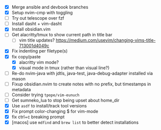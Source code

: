 - [x] Merge ansible and devbook branches
- [x] Setup nvim-cmp with toggling
- [ ] Try out telescope over fzf
- [ ] Install dasht + vim-dasht
- [x] Install obsidian.vim
- [ ] Get alacritty/tmux to show current path in title bar
  - [ ] vim title updates? https://medium.com/usevim/changing-vims-title-713001d4049c  
- [x] Fix indenting per filetype(s)
- [x] fix copy/paste
  - [x] alacritty vim mode? 
  - [x] visual mode in tmux (rather than visual line?)
- [ ] Re-do nvim-java with jdtls, java-test, java-debug-adapter installed via mason 
- [ ] Fixup obsidian.nvim to create notes with no prefix, but timestamps in metadata
- [ ] Consider trying `tpope/vim-eunuch`
- [ ] Get sumneko_lua to stop being upset about home_dir
- [x] Use `asdf` to install/track tool versions
- [x] Fix prompt color-changing $ for vim-mode
- [x] fix ctrl+c breaking prompt
- [x] [macos] use `mdfind` and `brew list` to better detect installations
